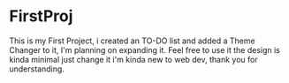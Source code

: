 # FirstProj
This is my First Project, i created an TO-DO list and added a Theme Changer to it, I'm planning on expanding it. Feel free to use it 
the design is kinda minimal just change it i'm kinda new to web dev, thank you for understanding.
